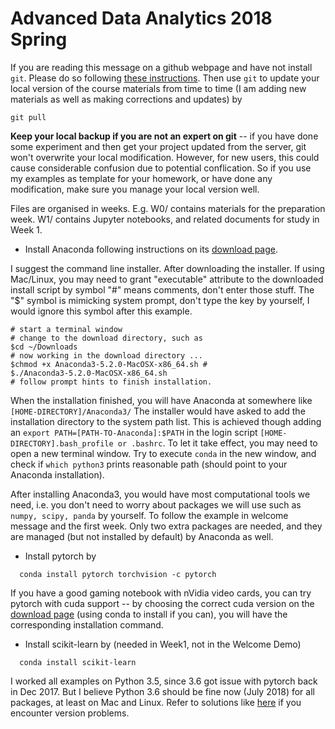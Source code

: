 # Advanced Data Analytics 2018 Spring

If you are reading this message on a github webpage and have not install `git`. Please do so following [these instructions](https://git-scm.com/book/en/v2/Getting-Started-Installing-Git). Then use `git` to update your local version of the course materials from time to time (I am adding new materials as well as making corrections and updates) by 
```
git pull
```

**Keep your local backup if you are not an expert on git** -- if you have done some experiment and then get your project updated from the server, git won't overwrite your local modification. However, for new users, this could cause considerable confusion due to potential conflication. So if you use my examples as template for your homework, or have done any modification, make sure you manage your local version well.


Files are organised in weeks. E.g. W0/ contains materials for the preparation week. W1/ contains Jupyter notebooks, and related documents for study in Week 1. 

* Install Anaconda following instructions on its [download page](https://www.anaconda.com/download/). 

I suggest the command line installer. After downloading the installer. If using Mac/Linux, you may need to grant "executable" attribute to the downloaded install script by symbol "#" means comments, don't enter those stuff. The "\$" symbol is mimicking system prompt, don't type the key by yourself, I would ignore this symbol after this example.
```[bash]
# start a terminal window
# change to the download directory, such as 
$cd ~/Downloads
# now working in the download directory ...
$chmod +x Anaconda3-5.2.0-MacOSX-x86_64.sh #
$./Anaconda3-5.2.0-MacOSX-x86_64.sh
# follow prompt hints to finish installation.
```
When the installation finished, you will have Anaconda at somewhere like
`[HOME-DIRECTORY]/Anaconda3/`
The installer would have asked to add the installation directory to the system path
list. This is achieved though adding an `export PATH=[PATH-TO-Anaconda]:$PATH` in the login script `[HOME-DIRECTORY].bash_profile or .bashrc`. To let it take effect, you may need to open a new terminal window. Try to execute `conda` in the new window, and check if `which python3` prints reasonable path (should point to your Anaconda installation).

After installing Anaconda3, you would have most computational tools we need, i.e. you don't need to worry about packages we will use such as `numpy, scipy, panda` by yourself. To follow the example in welcome message and the first week. Only two extra packages are needed, and they are managed (but not installed by default) by Anaconda as well.

* Install pytorch by 
```
  conda install pytorch torchvision -c pytorch
```
If you have a good gaming notebook with nVidia video cards, you can try pytorch with cuda support -- by choosing the correct cuda version on the [download page](https://pytorch.org) (using conda to install if you can), you will have the corresponding installation command. 

* Install scikit-learn by (needed in Week1, not in the Welcome Demo)
```
  conda install scikit-learn
```


I worked all examples on Python 3.5, since 3.6 got issue with pytorch back in Dec 2017. But I believe Python 3.6 should be fine now (July 2018) for all packages, at least on Mac and Linux. Refer to solutions like [here](https://stackoverflow.com/questions/50185227/problems-installing-and-importing-pytorch) if you encounter version problems. 




